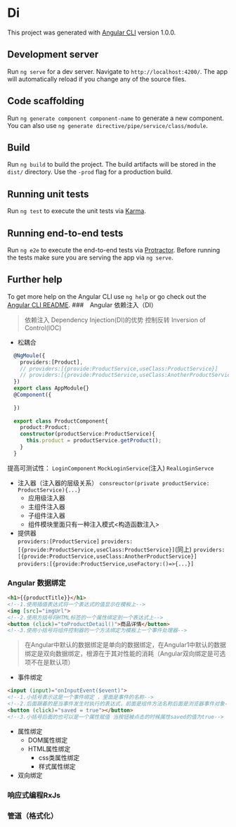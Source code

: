 # Di

This project was generated with [Angular CLI](https://github.com/angular/angular-cli) version 1.0.0.

## Development server

Run `ng serve` for a dev server. Navigate to `http://localhost:4200/`. The app will automatically reload if you change any of the source files.

## Code scaffolding

Run `ng generate component component-name` to generate a new component. You can also use `ng generate directive/pipe/service/class/module`.

## Build

Run `ng build` to build the project. The build artifacts will be stored in the `dist/` directory. Use the `-prod` flag for a production build.

## Running unit tests

Run `ng test` to execute the unit tests via [Karma](https://karma-runner.github.io).

## Running end-to-end tests

Run `ng e2e` to execute the end-to-end tests via [Protractor](http://www.protractortest.org/).
Before running the tests make sure you are serving the app via `ng serve`.

## Further help

To get more help on the Angular CLI use `ng help` or go check out the [Angular CLI README](https://github.com/angular/angular-cli/blob/master/README.md).
###　Angular 依赖注入（DI）
> 依赖注入 Dependency Injection(DI)的优势 
> 控制反转 Inversion of Control(IOC)
* 松耦合
```typescript
  @NgMoule({
    providers:[Product],
    // providers:[{provide:ProductService,useClass:ProductService}]
    // providers:[{provide:ProductService,useClass:AnotherProductService}]
  })
  export class AppModule{}
  @Component({
  
  })
  
  export class ProductComponent{
    product:Product;
    constructor(productService:ProductService){
      this.product = productService.getProduct();
    }
  }
```
 提高可测试性： `LoginComponent` `MockLoginService`(注入) `RealLoginServce`
* 注入器（注入器的层级关系）
  `consreuctor(private productService: ProductService){...}`
	* 应用级注入器
	* 主组件注入器
	* 子组件注入器
	* 组件模块里面只有一种注入模式<构造函数注入>
* 提供器  
  `providers:[ProductService]`
  `providers:[{provide:ProductService,useClass:ProductService}]`(同上)
  `providers:[{provide:ProductService,useClass:AnotherProductService}]`
  `providers:[{provide:ProductService,useFactory:()=>{...}]`
  
  
### Angular 数据绑定
```html
<h1>{{productTitle}}</h1> 
<!--1.使用插值表达式将一个表达式的值显示在模板上-->
<img [src]="imgUrl">
<!--2.使用方括号将HTML标签的一个属性绑定到一个表达式上-->
<button (click)="toProductDetail()">商品详情</button>
<!--3.使用小括号将组件控制器的一个方法绑定为模板上一个事件处理器-->
```
> 在Angular中默认的数据绑定是单向的数据绑定，在Angular1中默认的数据绑定是双向数据绑定，根源在于其对性能的消耗（Angular双向绑定是可选项不在是默认项）

* 事件绑定
```html
<input (input)="onInputEvent($event)">
<!--1.小括号表示这是一个事件绑定 ，里面是事件的名称-->
<!--2.后面跟着的是当事件发生时执行的表达式，前面是组件方法名称后面是浏览器事件对象-->
<button (click)="saved = true"></button>
<!--3.小括号后面的也可以是一个属性赋值 当按钮被点击的时候属性saved的值为true-->
```
* 属性绑定
  * DOM属性绑定
  * HTML属性绑定
    * css类属性绑定
    * 样式属性绑定
* 双向绑定
### 响应式编程RxJs
### 管道（格式化） 

